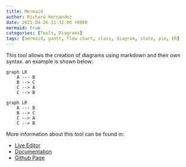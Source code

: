 ```yaml
---
title: Mermaid
author: Richard Hernandez
date: 2021-04-26 11:32:00 +0800 
mermaid: true
categories: [Tools, Diagrams]
tags: [mermaid, gantt, flow chart, class, diagram, state, pie, ER]
---
```


This tool allows the creation of diagrams using markdown and their own syntax. an example is shown below:


```mermaid
graph LR
    A --- B
    B --> C
    C --> A
    C --> B
```

<!-- This is the example -->
```text
graph LR
    A --- B
    B --> C
    C --> A
    C --> B
```

More information about this tool can be found in:  

* [Live Editor](https://mermaid-js.github.io/mermaid-live-editor/)
* [Documentation](https://mermaid-js.github.io/mermaid/#/n00b-syntaxReference)
* [Github Page](https://github.com/mermaid-js/mermaid)